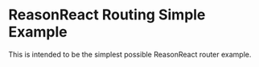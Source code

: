 # ReasonReact Routing Simple Example

This is intended to be the simplest possible ReasonReact router example.
